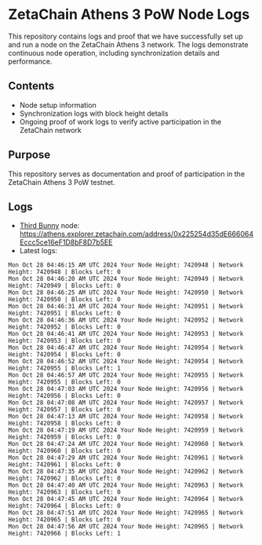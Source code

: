 # ZetaChain Athens 3 PoW Node Logs
This repository contains logs and proof that we have successfully set up and run a node on the ZetaChain Athens 3 network. The logs demonstrate continuous node operation, including synchronization details and performance.

## Contents
- Node setup information
- Synchronization logs with block height details
- Ongoing proof of work logs to verify active participation in the ZetaChain network

## Purpose
This repository serves as documentation and proof of participation in the ZetaChain Athens 3 PoW testnet.

## Logs

- [Third Bunny](https://thirdbunny.xyz/) node: https://athens.explorer.zetachain.com/address/0x225254d35dE666064Eccc5ce16eF1D8bF8D7b5EE
- Latest logs:
```
Mon Oct 28 04:46:15 AM UTC 2024 Your Node Height: 7420948 | Network Height: 7420948 | Blocks Left: 0
Mon Oct 28 04:46:20 AM UTC 2024 Your Node Height: 7420949 | Network Height: 7420949 | Blocks Left: 0
Mon Oct 28 04:46:25 AM UTC 2024 Your Node Height: 7420950 | Network Height: 7420950 | Blocks Left: 0
Mon Oct 28 04:46:31 AM UTC 2024 Your Node Height: 7420951 | Network Height: 7420951 | Blocks Left: 0
Mon Oct 28 04:46:36 AM UTC 2024 Your Node Height: 7420952 | Network Height: 7420952 | Blocks Left: 0
Mon Oct 28 04:46:41 AM UTC 2024 Your Node Height: 7420953 | Network Height: 7420953 | Blocks Left: 0
Mon Oct 28 04:46:47 AM UTC 2024 Your Node Height: 7420954 | Network Height: 7420954 | Blocks Left: 0
Mon Oct 28 04:46:52 AM UTC 2024 Your Node Height: 7420954 | Network Height: 7420955 | Blocks Left: 1
Mon Oct 28 04:46:57 AM UTC 2024 Your Node Height: 7420955 | Network Height: 7420955 | Blocks Left: 0
Mon Oct 28 04:47:03 AM UTC 2024 Your Node Height: 7420956 | Network Height: 7420956 | Blocks Left: 0
Mon Oct 28 04:47:08 AM UTC 2024 Your Node Height: 7420957 | Network Height: 7420957 | Blocks Left: 0
Mon Oct 28 04:47:13 AM UTC 2024 Your Node Height: 7420958 | Network Height: 7420958 | Blocks Left: 0
Mon Oct 28 04:47:19 AM UTC 2024 Your Node Height: 7420959 | Network Height: 7420959 | Blocks Left: 0
Mon Oct 28 04:47:24 AM UTC 2024 Your Node Height: 7420960 | Network Height: 7420960 | Blocks Left: 0
Mon Oct 28 04:47:29 AM UTC 2024 Your Node Height: 7420961 | Network Height: 7420961 | Blocks Left: 0
Mon Oct 28 04:47:35 AM UTC 2024 Your Node Height: 7420962 | Network Height: 7420962 | Blocks Left: 0
Mon Oct 28 04:47:40 AM UTC 2024 Your Node Height: 7420963 | Network Height: 7420963 | Blocks Left: 0
Mon Oct 28 04:47:45 AM UTC 2024 Your Node Height: 7420964 | Network Height: 7420964 | Blocks Left: 0
Mon Oct 28 04:47:51 AM UTC 2024 Your Node Height: 7420965 | Network Height: 7420965 | Blocks Left: 0
Mon Oct 28 04:47:56 AM UTC 2024 Your Node Height: 7420965 | Network Height: 7420966 | Blocks Left: 1
```

